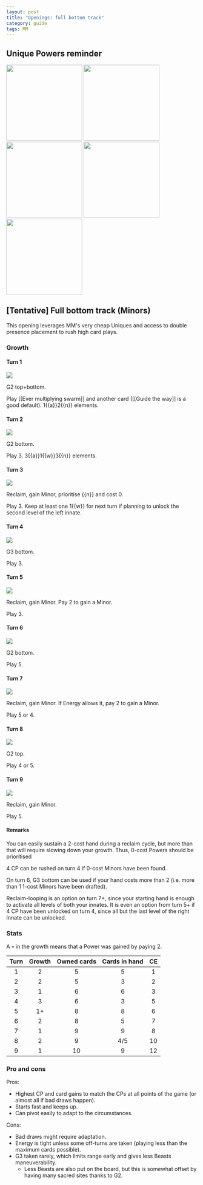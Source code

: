 ```yaml
---  
layout: post  
title: "Openings: full bottom track"  
category: guide  
tags: MM
---
```


## Unique Powers reminder

<img src="/assets/images/Ever multiplying swarm.png" width="200"/> <img src="/assets/images/Dreadful tide.png" width="200"/> <img src="/assets/images/Boon of bedevilment.png" width="200"/> <img src="/assets/images/Pursue.png" width="200"/><img src="/assets/images/Guide the way.png" width="200"/>

## [Tentative] Full bottom track (Minors)


This opening leverages MM's very cheap Uniques and access to double presence placement to rush high card plays.

### Growth

#### Turn 1

![](/assets/images/MM1-1.png)

G2 top+bottom. 

Play [[Ever multiplying swarm]] and another card ([[Guide the way]] is a good default). 1{{a}}2{{n}} elements.

#### Turn 2

![](/assets/images/MM1-3.png)

G2 bottom.

Play 3. 3{{a}}1{{w}}3{{n}} elements.

#### Turn 3

![](/assets/images/MM1-3.png)

Reclaim, gain Minor, prioritise {{n}} and cost 0.

Play 3. Keep at least one 1{{w}} for next turn if planning to unlock the second level of the left innate.

#### Turn 4

![](/assets/images/MM1-4.png)

G3 bottom.

Play 3. 

#### Turn 5

![](/assets/images/MM1-4.png)

Reclaim, gain Minor. Pay 2 to gain a Minor.

Play 3.

#### Turn 6

![](/assets/images/MM1-6.png)

G2 bottom.

Play 5.

#### Turn 7

![](/assets/images/MM1-6.png)

Reclaim, gain Minor. If Energy allows it, pay 2 to gain a Minor.

Play 5 or 4.

#### Turn 8

![](/assets/images/MM3-6.png)

G2 top.

Play 4 or 5.

#### Turn 9

![](/assets/images/MM3-6.png)

Reclaim, gain Minor.

Play 5.


#### Remarks

You can easily sustain a 2-cost hand during a reclaim cycle, but more than that will require slowing down your growth. Thus, 0-cost Powers should be prioritised

4 CP can be rushed on turn 4 if 0-cost Minors have been found.

On turn 6, G3 bottom can be used if your hand costs more than 2 (i.e. more than 1 1-cost Minors have been drafted).

Reclaim-looping is an option on turn 7+, since your starting hand is enough to activate all levels of both your innates. It is even an option from turn 5+ if 4 CP have been unlocked on turn 4, since all but the last level of the right Innate can be unlocked.


### Stats

A `+` in the growth means that a Power was gained by paying 2.

Turn | Growth | Owned cards | Cards in hand | CE 
:--: | :--: | :--: | :--: |  :--:
1 | 2 |   5   |  5  |  1 
2 | 2 |   5   |  3  |  2
3 | 1 |   6   |  6  |  3
4 | 3 |   6   |  3  |  5
5 | 1+|   8   |  8  |  6
6 | 2 |   8   |  5  |  7
7 | 1 |   9   |  9  |  8
8 | 2 |   9   | 4/5 | 10
9 | 1 |  10   |  9  | 12



### Pro and cons

Pros:
 - Highest CP and card gains to match the CPs at all points of the game (or almost all if bad draws happen).
 - Starts fast and keeps up.
 - Can pivot easily to adapt to the circumstances.

Cons:
- Bad draws might require adaptation.
- Energy is tight unless some off-turns are taken (playing less than the maximum cards possible).
- G3 taken rarely, which limits range early and gives less Beasts maneuverability.
    - Less Beasts are also put on the board, but this is somewhat offset by having many sacred sites thanks to G2.
